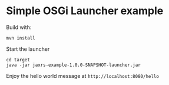 # Simple OSGi Launcher example

Build with:

    mvn install

Start the launcher

    cd target
    java -jar jaxrs-example-1.0.0-SNAPSHOT-launcher.jar

Enjoy the hello world message at `http://localhost:8080/hello`